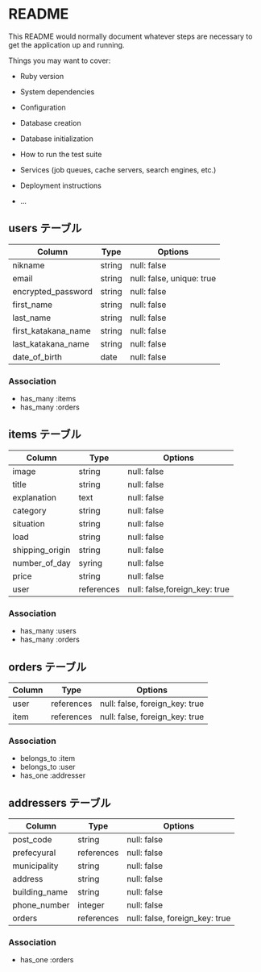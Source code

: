 # README

This README would normally document whatever steps are necessary to get the
application up and running.

Things you may want to cover:

* Ruby version

* System dependencies

* Configuration

* Database creation

* Database initialization

* How to run the test suite

* Services (job queues, cache servers, search engines, etc.)

* Deployment instructions

* ...


## users テーブル

| Column              | Type   | Options                   |
| ------------------- | ------ | ------------------------- |
| nikname             | string | null: false               |
| email               | string | null: false, unique: true |
| encrypted_password  | string | null: false               | 
| first_name          | string | null: false               |
| last_name           | string | null: false               |
| first_katakana_name | string | null: false               |
| last_katakana_name  | string | null: false               |
| date_of_birth       | date   | null: false               |


### Association

- has_many :items
- has_many :orders

## items テーブル

| Column          | Type       | Options                       |
| --------------- | ---------- | ----------------------------- |
| image           | string     | null: false                   |
| title           | string     | null: false                   |
| explanation     | text       | null: false                   |    
| category        | string     | null: false                   |
| situation       | string     | null: false                   |
| load            | string     | null: false                   |
| shipping_origin | string     | null: false                   |    
| number_of_day   | syring     | null: false                   |
| price           | string     | null: false                   |
| user            | references | null: false,foreign_key: true |

### Association

- has_many :users
- has_many :orders

## orders テーブル

| Column     | Type       | Options                        |
| ------     | ---------- | ------------------------------ |
| user       | references | null: false, foreign_key: true |
| item       | references | null: false, foreign_key: true |

### Association

- belongs_to :item
- belongs_to :user
- has_one    :addresser

## addressers テーブル

| Column          | Type       | Options                        |
| --------------- | ---------- | ------------------------------ |
| post_code       | string     | null: false                    |
| prefecyural     | references | null: false                    |
| municipality    | string     | null: false                    |
| address         | string     | null: false                    |
| building_name   | string     | null: false                    |
| phone_number    | integer    | null: false                    |
| orders          | references | null: false, foreign_key: true |

### Association

- has_one :orders

